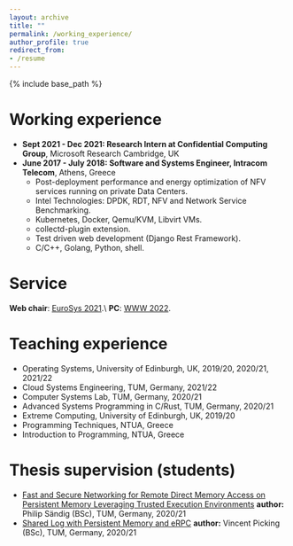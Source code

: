 ```yaml
---
layout: archive
title: ""
permalink: /working_experience/
author_profile: true
redirect_from:
- /resume
---
```


{% include base_path %}

Working experience
======
* <strong>Sept 2021 - Dec 2021: Research Intern at Confidential Computing Group</strong>, Microsoft Research Cambridge, UK
* <strong>June 2017 - July 2018: Software and Systems Engineer, Intracom Telecom</strong>, Athens, Greece
  * Post-deployment performance and energy optimization of NFV services running on private Data Centers.
  * Intel Technologies: DPDK, RDT, NFV and Network Service Benchmarking. 
  * Kubernetes, Docker, Qemu/KVM, Libvirt VMs.
  * collectd-plugin extension.
  * Test driven web development (Django Rest Framework).
  * C/C++, Golang, Python, shell.



Service
======
<strong>Web chair</strong>: [EuroSys 2021](https://2021.eurosys.org/).\\
<strong>PC</strong>: [WWW 2022](https://www2022.thewebconf.org/).



Teaching experience
======
* Operating Systems, University of Edinburgh, UK, 2019/20, 2020/21, 2021/22
* Cloud Systems Engineering, TUM, Germany, 2021/22
* Computer Systems Lab, TUM, Germany, 2020/21
* Advanced Systems Programming in C/Rust, TUM, Germany, 2020/21
* Extreme Computing, University of Edinburgh, UK, 2019/20
* Programming Techniques, NTUA, Greece
* Introduction to Programming, NTUA, Greece

Thesis supervision (students)
======
* [Fast and Secure Networking for Remote Direct Memory Access on Persistent Memory Leveraging Trusted Execution Environments](https://dse.in.tum.de/wp-content/uploads/2022/01/BT_SaendigPhilip.pdf)
<strong>author:</strong> Philip Sändig (BSc), TUM, Germany, 2020/21
* [Shared Log with Persistent Memory and eRPC](https://dse.in.tum.de/wp-content/uploads/2022/01/BA_Vincent-Picking.pdf)
<strong>author:</strong> Vincent Picking (BSc), TUM, Germany, 2020/21
